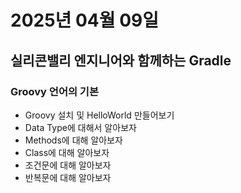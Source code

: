 # 2025년 04월 09일

## 실리콘밸리 엔지니어와 함께하는 Gradle

### Groovy 언어의 기본

- Groovy 설치 및 HelloWorld 만들어보기
- Data Type에 대해서 알아보자
- Methods에 대해 알아보자
- Class에 대해 알아보자
- 조건문에 대해 알아보자
- 반복문에 대해 알아보자
